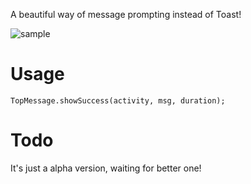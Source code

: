A beautiful way of message prompting instead of Toast!

<img src="https://github.com/gitwizChen/TopMessage/raw/master/screenshots/1.gif" alt="sample" style="max-width: 40%;">

# Usage

```
TopMessage.showSuccess(activity, msg, duration);
```

# Todo

It's just a alpha version, waiting for better one!